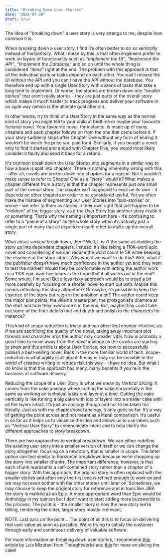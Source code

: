 ```yaml
---
title: "Breaking Down User Stories"
date: "2021-07-20"
draft: true
---
```


The idea of "breaking down" a user story is very strange to me, despite how
common it is.

When breaking down a user story, I find it’s often better to do so _vertically_
instead of _horizontally_. What I mean by this is that often engineers prefer to
work on layers of functionality such as _“Implement the UI”_, _“Implement the
API”_, _“Implement the Database”_ and so on until the whole thing is considered
_"done"_ right at the end. The problem with this approach is that all the
individual parts or tasks depend on each other. You can’t release the UI without
the API and you can’t have the API without the database. You therefore end up
with a single User Story with dozens of tasks that take a long time to
implement. Or worse, the stories are broken down into “smaller stories” that
aren’t really stories - they are just parts of the overall story which makes it
much harder to track progress and deliver your software in an agile way (which
is the ultimate goal after all).

In other words, try to think of a User Story in the same way as the normal kind
of story you might tell to your child at bedtime or maybe your favourite
fictional novel. Your favourite novel, for instance, is made up of many chapters
and each chapter follows on from the one that came before it. If your story
suddenly stops after Chapter One without any form of ending it wouldn’t be worth
the price you paid for it. Similarly, if you bought a novel only to find it
started and ended with Chapter Five, you would most likely consider it faulty
and send it back for a refund.

It's common break down the User Stories into segments in a similar way to how a
book is split into chapters. There is nothing inherently wrong with this - after
all, novels are broken down into chapters for a reason. But it wouldn’t make
sense to refer to Chapter One as a _"story"_ would it? What makes a chapter
different from a story is that the chapter represents just one small part of the
overall story. The chapter isn’t supposed to exist on its own - it depends on
other chapters in order to be considered useful. Yet we often make the mistake
of segmenting our User Stories into “sub-stories” or worse - we refer to them as
stories in their own right that just happen to be “children” of the bigger
story, as if the User Story has another story _inside_ it or something. That’s
why the naming is important here - it’s confusing to refer to a “piece of a
story” as the whole story when it’s actually just a single part of many that
all depend on each other to make up the overall story.

What about _vertical_ break down, then? Well, it isn’t the same as dividing the
story up into dependent chapters. Instead, it’s like taking a 110K-word epic
novel and considering if we can reduce the word count to 5K while keeping the
essence of the story intact. Why would we want to do this? Well, what if the
publisher doesn’t have much confidence in the author yet and they want to test
the market? Would they be comfortable with letting the author work on a 110K
epic over five years in the hope that it all works out in the end? Some would,
I'm sure! But a less risky approach would be to tread a bit more carefully by
focusing on a shorter novel to start out with. Maybe this means rethinking the
story altogether? Or maybe, it’s possible to keep the essence of the story but
reign in the ambition a bit? The author could keep the major plot points, the
villain’s masterplan, the protagonist’s dilemma at the start and how they
overcome it in the end. But, maybe they could take out some of the finer details
that add depth and polish to the characters for instance?

This kind of scope reduction is tricky and can often feel counter-intuitive, as
if we are sacrificing the quality of the novel, taking away important plot
threads and character arcs the author may consider vital. Now is probably a good
time to move away from the _novel_ analogy as the cracks are starting to show
and this article is about User Stories, not how to successfully publish a
best-selling novel! Back in the more familiar world of tech, scope-reduction is
what agility is all about. It may or may not be sensible in the world of
creative writing to reduce risk this way - I have no idea. But what I do know is
that this approach has many, many benefits if you're in the business of software
delivery.

Reducing the scope of a User Story is what we mean by _Vertical Slicing_. It
comes from the cake analogy where cutting the cake horizontally is the same as
working on technical tasks one layer at a time. Cutting the cake vertically is
like turning a big cake with lots of layers into a smaller cake with all the
layers intact. It’s just an analogy though and not to be taken too literally.
Just as with my chapter/novel analogy, it only goes so far. It’s a way of
getting the point across and not meant as a literal comparison. It’s useful in
so far as it helps us to visualise the idea and allows us to use labels such as
“Vertical User Story” to communicate intent and to help clarify the different
approaches to story breakdown.

There are two approaches to vertical breakdown. We can either redefine the
existing user story into a smaller version of itself or we can change the story
altogether, focusing on a new story that is smaller in scope. The latter option
can feel similar to horizontal breakdown because we’re chopping up the story
into smaller chunks. The important difference, however, is that each chunk
represents a self-contained story rather than a chapter of a bigger story. With
this approach, the original story is often replaced with the smaller stories and
often only the first one is refined enough to work on and we may not even bother
with the other stories until later on. Sometimes, we may choose to keep the
original story for reference and in tools like JIRA the story is marked as an
Epic. A more appropriate word than Epic would be Anthology in my opinion but I
don’t want to start adding more buzzwords to the process. The point is - the
smaller story is now the new story we’re telling, rendering the older, larger
story mostly irrelevant.

NOTE: Last para on the point... The point of all this is to focus on delivering
real user value as soon as possible. We're trying to satisfy the customer
through early and continuous delivery of valuable software.

For more information on breaking down user stories, I recommend
[this](https://www.thoughtworks.com/en-gb/insights/blog/slicing-your-development-work-multi-layer-cake)
article by Luis Mizutani from Thoughtworks and
[this](http://www.deltamatrix.com/horizontal-and-vertical-user-stories-slicing-the-cake/)
for more on slicing the cake!

